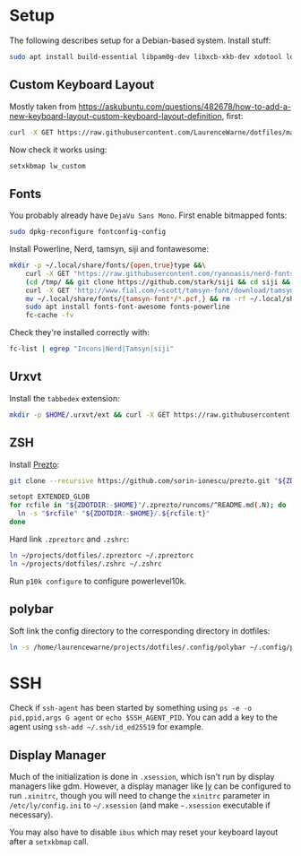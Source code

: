 # Setup

The following describes setup for a Debian-based system.  Install stuff:

```bash
sudo apt install build-essential libpam0g-dev libxcb-xkb-dev xdotool logrotate rxvt-unicode polybar feh redshift i3
```

## Custom Keyboard Layout

Mostly taken from https://askubuntu.com/questions/482678/how-to-add-a-new-keyboard-layout-custom-keyboard-layout-definition, first:

```bash
curl -X GET https://raw.githubusercontent.com/LaurenceWarne/dotfiles/master/lw_custom | sudo tee /usr/share/X11/xkb/symbols/lw_custom  # sudo curl wouldn't work here since redirection is not part of the execution, tee is a common workaround
```

Now check it works using:

```bash
setxkbmap lw_custom
```

## Fonts

You probably already have `DejaVu Sans Mono`.  First enable bitmapped fonts:

```bash
sudo dpkg-reconfigure fontconfig-config
```

Install Powerline, Nerd, tamsyn, siji and fontawesome:

```bash
mkdir -p ~/.local/share/fonts/{open,true}type &&\
	curl -X GET "https://raw.githubusercontent.com/ryanoasis/nerd-fonts/master/patched-fonts/Hack/Regular/complete/Hack%20Regular%20Nerd%20Font%20Complete.ttf" >| ~/.local/share/fonts/truetype/Hack\ Regular\ Nerd\ Font\ Complete.ttf &&\
	(cd /tmp/ && git clone https://github.com/stark/siji && cd siji && ./install.sh) &&\
	curl -X GET 'http://www.fial.com/~scott/tamsyn-font/download/tamsyn-font-1.11.tar.gz' | tar --gzip -xv -C ~/.local/share/fonts/ &&\
	mv ~/.local/share/fonts/{tamsyn-font*/*.pcf,} && rm -rf ~/.local/share/fonts/tamsyn-font* &&\
	sudo apt install fonts-font-awesome fonts-powerline
	fc-cache -fv
```

Check they're installed correctly with:

```bash
fc-list | egrep "Incons|Nerd|Tamsyn|siji"
```

## Urxvt

Install the `tabbedex` extension:

```bash
mkdir -p $HOME/.urxvt/ext && curl -X GET https://raw.githubusercontent.com/mina86/urxvt-tabbedex/master/tabbedex > $HOME/.urxvt/ext/tabbedex
```

## ZSH

Install [Prezto](https://github.com/sorin-ionescu/prezto):

```bash
git clone --recursive https://github.com/sorin-ionescu/prezto.git "${ZDOTDIR:-$HOME}/.zprezto"
```

```bash
setopt EXTENDED_GLOB
for rcfile in "${ZDOTDIR:-$HOME}"/.zprezto/runcoms/^README.md(.N); do
  ln -s "$rcfile" "${ZDOTDIR:-$HOME}/.${rcfile:t}"
done
```

Hard link `.zpreztorc` and `.zshrc`:

```bash
ln ~/projects/dotfiles/.zpreztorc ~/.zpreztorc
ln ~/projects/dotfiles/.zshrc ~/.zshrc
```

Run `p10k configure` to configure powerlevel10k.

## polybar

Soft link the config directory to the corresponding directory in dotfiles:

```bash
ln -s /home/laurencewarne/projects/dotfiles/.config/polybar ~/.config/polybar
```

# SSH

Check if `ssh-agent` has been started by something using `ps -e -o pid,ppid,args G agent` or `echo $SSH_AGENT_PID`.  You can add a key to the agent using `ssh-add ~/.ssh/id_ed25519` for example.

## Display Manager

Much of the initialization is done in `.xsession`, which isn't run by display managers like gdm.  However,  a display manager like [ly](https://github.com/fairyglade/ly) can be configured to run `.xinitrc`, though you will need to change the `xinitrc` parameter in `/etc/ly/config.ini` to `~/.xsession` (and make `~.xsession` executable if necessary).

You may also have to disable `ibus` which may reset your keyboard layout after a `setxkbmap` call.
